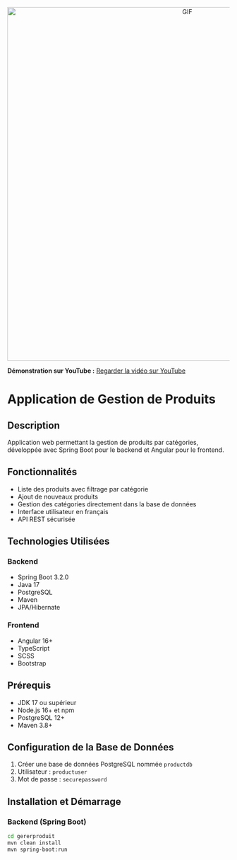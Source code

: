<p align="center">
  <img src="https://i.giphy.com/media/v1.Y2lkPTc5MGI3NjExYm5kODF5YmV2bjl3OXViNHYwaG9uZW9sam5rcDJ3bTJsYms3bzV5ZyZlcD12MV9pbnRlcm5hbF9naWZfYnlfaWQmY3Q9Zw/1sursW4ByaTZ3SyHF3/giphy.gif" alt="GIF" width="800">
</p>

**Démonstration sur YouTube :** [Regarder la vidéo sur YouTube](https://www.youtube.com/watch?v=PgV-0t1oTQo)


# Application de Gestion de Produits

## Description
Application web permettant la gestion de produits par catégories, développée avec Spring Boot pour le backend et Angular pour le frontend.

## Fonctionnalités
- Liste des produits avec filtrage par catégorie
- Ajout de nouveaux produits
- Gestion des catégories directement dans la base de données
- Interface utilisateur en français
- API REST sécurisée

## Technologies Utilisées
### Backend
- Spring Boot 3.2.0
- Java 17
- PostgreSQL
- Maven
- JPA/Hibernate

### Frontend
- Angular 16+
- TypeScript
- SCSS
- Bootstrap

## Prérequis
- JDK 17 ou supérieur
- Node.js 16+ et npm
- PostgreSQL 12+
- Maven 3.8+

## Configuration de la Base de Données
1. Créer une base de données PostgreSQL nommée `productdb`
2. Utilisateur : `productuser`
3. Mot de passe : `securepassword`

## Installation et Démarrage

### Backend (Spring Boot)
```bash
cd gererproduit
mvn clean install
mvn spring-boot:run
